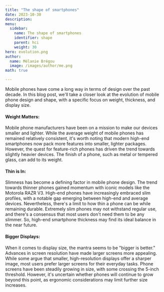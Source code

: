 ```yaml
---
title: "The shape of smartphones"
date: 2023-10-30
description: 
menu:
  sidebar:
    name: The shape of smartphones
    identifier: shape
    parent: hci
    weight: 30
hero: evolution.png
author:
  name: Mélanie Brégou 
  image: /images/author/me.png
math: true

---
```


Mobile phones have come a long way in terms of design over the past decade. In this blog post, we'll take a closer look at the evolution of mobile phone design and shape, with a specific focus on weight, thickness, and display size.

#### Weight Matters:
Mobile phone manufacturers have been on a mission to make our devices smaller and lighter. While the average weight of mobile phones has remained relatively consistent, it's worth noting that modern high-end smartphones now pack more features into smaller, lighter packages. However, the quest for feature-rich phones has driven the trend towards slightly heavier devices. The finish of a phone, such as metal or tempered glass, can add to its weight.

#### Thin is In:
Slimness has become a defining factor in mobile phone design. The trend towards thinner phones gained momentum with iconic models like the Motorola RAZR V3. High-end phones have increasingly embraced slim profiles, with a notable gap emerging between high-end and average devices. Nevertheless, there's a limit to how thin a phone can be while remaining durable. Extremely slim phones may not withstand regular use, and there's a consensus that most users don't need them to be any slimmer. So, high-end smartphone thickness may find its ideal balance in the near future.

#### Bigger Displays:
When it comes to display size, the mantra seems to be "bigger is better." Advances in screen resolution have made larger screens more appealing. While some argue that smaller, high-resolution displays offer a sharper image, most users prefer larger screens for their everyday tasks. Phone screens have been steadily growing in size, with some crossing the 5-inch threshold. However, it's uncertain whether phones will continue to grow beyond this point, as ergonomic considerations may limit further size increases.